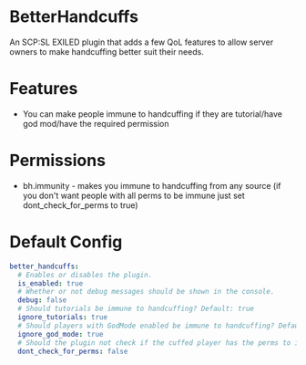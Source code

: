 # BetterHandcuffs
 An SCP:SL EXILED plugin that adds a few QoL features to allow server owners to make handcuffing better suit their needs.

# Features
- You can make people immune to handcuffing if they are tutorial/have god mod/have the required permission

# Permissions
- bh.immunity - makes you immune to handcuffing from any source (if you don't want people with all perms to be immune just set dont_check_for_perms to true)

# Default Config
```yaml
better_handcuffs:
  # Enables or disables the plugin.
  is_enabled: true
  # Whether or not debug messages should be shown in the console.
  debug: false
  # Should tutorials be immune to handcuffing? Default: true
  ignore_tutorials: true
  # Should players with GodMode enabled be immune to handcuffing? Default: true
  ignore_god_mode: true
  # Should the plugin not check if the cuffed player has the perms to ignore cuffing.
  dont_check_for_perms: false
```